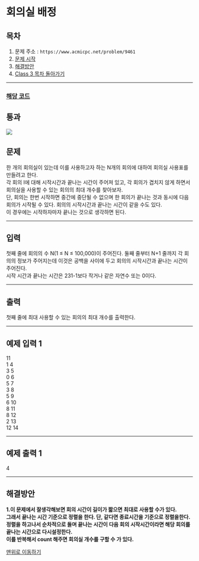 # 회의실 배정

## 목차

1. 문제 주소 : `https://www.acmicpc.net/problem/9461`
2. [문제 시작](#문제)
3. [해결방안](#해결방안)
4. [Class 3 목차 돌아가기](../README.md)
___

### [해당 코드](./회의실배정.java)

## 통과

<img src="https://github.com/user-attachments/assets/ba8733ea-8960-48a1-ba33-01c85d4ade9b">

## 문제

한 개의 회의실이 있는데 이를 사용하고자 하는 N개의 회의에 대하여 회의실 사용표를 만들려고 한다.<br>
각 회의 I에 대해 시작시간과 끝나는 시간이 주어져 있고, 각 회의가 겹치지 않게 하면서 회의실을 사용할 수 있는 회의의 최대 개수를 찾아보자.<br>
단, 회의는 한번 시작하면 중간에 중단될 수 없으며 한 회의가 끝나는 것과 동시에 다음 회의가 시작될 수 있다. 회의의 시작시간과 끝나는 시간이 같을 수도 있다.<br>
이 경우에는 시작하자마자 끝나는 것으로 생각하면 된다.

___

## 입력

첫째 줄에 회의의 수 N(1 ≤ N ≤ 100,000)이 주어진다. 둘째 줄부터 N+1 줄까지 각 회의의 정보가 주어지는데 이것은 공백을 사이에 두고 회의의 시작시간과 끝나는 시간이 주어진다.<br>
시작 시간과 끝나는 시간은 231-1보다 작거나 같은 자연수 또는 0이다.

___

## 출력

첫째 줄에 최대 사용할 수 있는 회의의 최대 개수를 출력한다.

___

## 예제 입력 1

11 <br>
1 4 <br>
3 5 <br>
0 6 <br>
5 7 <br>
3 8 <br>
5 9 <br>
6 10 <br>
8 11 <br>
8 12 <br>
2 13 <br>
12 14

---

## 예제 출력 1

4

---

## 해결방안
**1.이 문제에서 잘생각해보면 회의 시간이 길이가 짧으면 최대로 사용할 수가 있다.** <br>
**그래서 끝나는 시간 기준으로 정렬을 한다. 단, 같다면 종료시간을 기준으로 정렬을한다.** <br>
**정렬을 하고나서 순차적으로 돌며 끝나는 시간이 다음 회의 시작시간이라면 해당 회의를 끝나는 시간으로 다시설정한다.** <br>
**이를 반복해서 count 해주면 회의실 개수를 구할 수 가 있다.** <br>

[맨위로 이동하기](#회의실-배정)